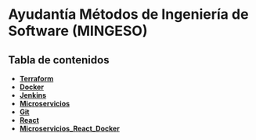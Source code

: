 # Ayudantía Métodos de Ingeniería de Software (MINGESO)

## Tabla de contenidos

- **[Terraform](../../tree/main/Terraform)**
- **[Docker](../../tree/main/Docker)**
- **[Jenkins](../../tree/main/Jenkins)**
- **[Microservicios](../../tree/main/Microservicios)**
- **[Git](../../tree/main/GIT)**
- **[React](../../tree/main/React)**
- **[Microservicios_React_Docker](../../tree/main/Microservicios_React_Docker)**

